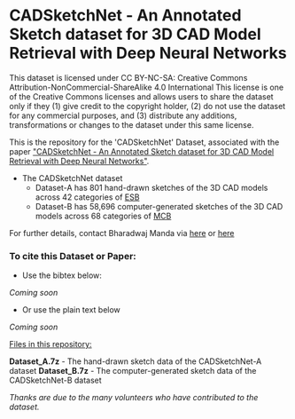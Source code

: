 # CADSketchNet - An Annotated Sketch dataset for 3D CAD Model Retrieval with Deep Neural Networks
This dataset is licensed under CC BY-NC-SA: Creative Commons Attribution-NonCommercial-ShareAlike 4.0 International
This license is one of the Creative Commons licenses and allows users to share the dataset only if they (1) give credit to the copyright holder, (2) do not use the dataset for any commercial purposes, and (3) distribute any additions, transformations or changes to the dataset under this same license.


This is the repository for the 'CADSketchNet' Dataset, associated with the paper ["CADSketchNet - An Annotated Sketch dataset for 3D CAD Model Retrieval with Deep Neural Networks"](). 

- The CADSketchNet dataset 
	- Dataset-A has 801 hand-drawn sketches of the 3D CAD models across 42 categories of [ESB](https://engineering.purdue.edu/cdesign/wp/downloads/)
	- Dataset-B has 58,696 computer-generated sketches of the 3D CAD models across 68 categories of [MCB](https://mechanical-components.herokuapp.com/)

For further details, contact Bharadwaj Manda via [here](https://www.linkedin.com/in/bharadwaj-manda-9730ab114/) or [here](https://bharadwaj-manda.netlify.app/)

### To cite this Dataset or Paper:

- Use the bibtex below:

*Coming soon*

- Or use the plain text below

*Coming soon*

<ins>Files in this repository:</ins>

**Dataset_A.7z** - The hand-drawn sketch data of the CADSketchNet-A dataset
**Dataset_B.7z** - The computer-generated sketch data of the CADSketchNet-B dataset

*Thanks are due to the many volunteers who have contributed to the dataset.*
